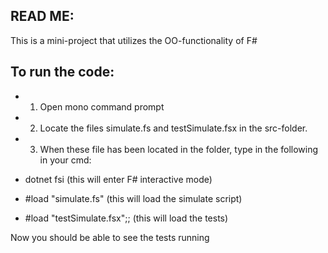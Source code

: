 ## READ ME: 
This is a mini-project that utilizes the OO-functionality of F#


## To run the code: 
* 1. Open mono command prompt
* 2. Locate the files simulate.fs and testSimulate.fsx in the src-folder. 
* 3. When these file has been located in the folder, type in the following in your cmd:

* dotnet fsi (this will enter F# interactive mode)
* \#load "simulate.fs" (this will load the simulate script)
* \#load "testSimulate.fsx";; (this will load the tests)

Now you should be able to see the tests running
